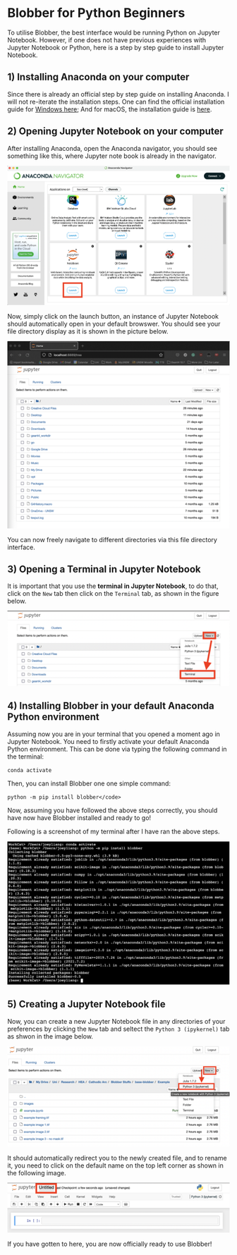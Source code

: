 # Blobber for Python Beginners

To utilise Blobber, the best interface would be running Python on Jupyter Notebook. However, if one does not have previous experiences with Jupyter Notebook or Python, here is a step by step guide to install Jupyter Notebook.

## 1) Installing Anaconda on your computer

Since there is already an official step by step guide on installing Anaconda. I will not re-iterate the installation steps. One can find the official installation guide for [Windows here](https://docs.anaconda.com/anaconda/install/windows/); And for macOS, the installation guide is [here](https://docs.anaconda.com/anaconda/install/mac-os/).

## 2) Opening Jupyter Notebook on your computer

After installing Anaconda, open the Anaconda navigator, you should see something like this, where Jupyter note book is already in the navigator.

![Anaconda Navigator](images/Anaconda%20Navigator.png "Anaconda Navigator")

Now, simply click on the launch button, an instance of Jupyter Notebook should automatically open in your default browswer. You should see your file directory display as it is shown in the picture below.

![Jupyter Directory](images/Jupyter%201.png "Jupyter Directory")

You can now freely navigate to different directories via this file directory interface.

## 3) Opening a Terminal in Jupyter Notebook

It is important that you use the **terminal in Jupyter Notebook**, to do that, click on the `New` tab then click on the `Terminal` tab, as shown in the figure below.

![New Jupyter Terminal](images/Jupyter%202.png "New Jupyter Terminal")

## 4) Installing Blobber in your default Anaconda Python environment

Assuming now you are in your terminal that you opened a moment ago in Jupyter Notebook. You need to firstly activate your default Anaconda Python environment. This can be done via typing the following command in the terminal:

    conda activate

Then, you can install Blobber one one simple command:

    python -m pip install blobber</code>

Now, assuming you have followed the above steps correctly, you should have now have Blobber installed and ready to go!

Following is a screenshot of my terminal after I have ran the above steps.

![Terminal Screenshot](images/Terminal%201.png "Terminal Screenshot")

## 5) Creating a Jupyter Notebook file

Now, you can create a new Jupyter Notebook file in any directories of your preferences by clicking the `New` tab and seltect the `Python 3 (ipykernel)` tab as shwon in the image below.

![New Jupyter Notebook](images/Jupyter%203.png "New Jupyter Notebook")


It should automatically redirect you to the newly created file, and to rename it, you need to click on the default name on the top left corner as shown in the following image.

![Change Jupyter Notebook File Name](images/Jupyter%204.png "Change File name")


If you have gotten to here, you are now officially ready to use Blobber!

